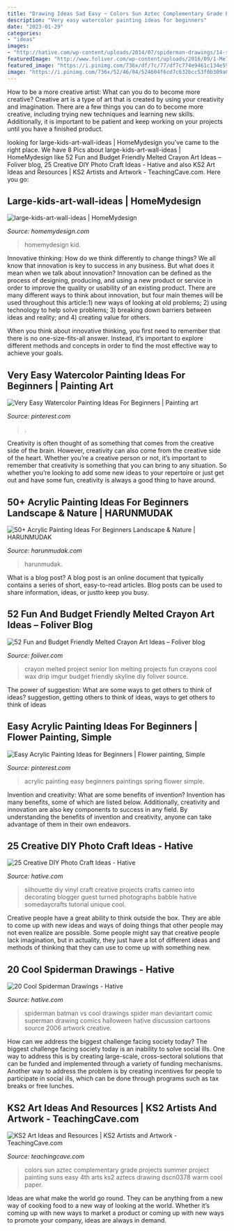 ```yaml
---
title: "Drawing Ideas Sad Easy ~ Colors Sun Aztec Complementary Grade Projects Summer Project Painting Suns Easy 4th Arts Ks2 Aztecs Drawing Dscn0378 Warm Cool Paper"
description: "Very easy watercolor painting ideas for beginners"
date: "2023-01-29"
categories:
- "ideas"
images:
- "http://hative.com/wp-content/uploads/2014/07/spiderman-drawings/14-spiderman-drawings.jpg"
featuredImage: "http://www.foliver.com/wp-content/uploads/2016/09/1-Melted-Crayon-Art-Lion-.jpg"
featured_image: "https://i.pinimg.com/736x/df/7c/77/df7c774e9461c134e59ecec4e272974e.jpg"
image: "https://i.pinimg.com/736x/52/46/04/524604f6cd7c632bcc53f0b309a62457.jpg"
---
```



How to be a more creative artist: What can you do to become more creative?
Creative art is a type of art that is created by using your creativity and imagination. There are a few things you can do to become more creative, including trying new techniques and learning new skills. Additionally, it is important to be patient and keep working on your projects until you have a finished product.

	

		
looking for large-kids-art-wall-ideas | HomeMydesign you've came to the right place. We have 8 Pics about large-kids-art-wall-ideas | HomeMydesign like 52 Fun and Budget Friendly Melted Crayon Art Ideas – Foliver blog, 25 Creative DIY Photo Craft Ideas - Hative and also KS2 Art Ideas and Resources | KS2 Artists and Artwork - TeachingCave.com. Here you go:
		
    
## Large-kids-art-wall-ideas | HomeMydesign

<img loading=lazy src="https://homemydesign.com/wp-content/uploads/2018/07/large-kids-art-wall-ideas.jpg" onerror="this.onerror=null;this.src='https://tse2.mm.bing.net/th?id=OIP._kyggLcT9nrQ1u0hSBCGRwHaLI&amp;pid=15.1';" alt="large-kids-art-wall-ideas | HomeMydesign">

_Source: homemydesign.com_

>homemydesign kid. 

	

Innovative thinking: How do we think differently to change things?
We all know that innovation is key to success in any business. But what does it mean when we talk about innovation?
Innovation can be defined as the process of designing, producing, and using a new product or service in order to improve the quality or usability of an existing product. There are many different ways to think about innovation, but four main themes will be used throughout this article:1) new ways of looking at old problems; 2) using technology to help solve problems; 3) breaking down barriers between ideas and reality; and 4) creating value for others. 

When you think about innovative thinking, you first need to remember that there is no one-size-fits-all answer. Instead, it’s important to explore different methods and concepts in order to find the most effective way to achieve your goals.

    
## Very Easy Watercolor Painting Ideas For Beginners | Painting Art

<img loading=lazy src="https://i.pinimg.com/736x/df/7c/77/df7c774e9461c134e59ecec4e272974e.jpg" onerror="this.onerror=null;this.src='https://tse4.mm.bing.net/th?id=OIP.w23Tr9RzuwZPqGq-wdNCeQHaLH&amp;pid=15.1';" alt="Very Easy Watercolor Painting Ideas For Beginners | Painting art">

_Source: pinterest.com_

>. 

	

Creativity is often thought of as something that comes from the creative side of the brain. However, creativity can also come from the creative side of the heart. Whether you’re a creative person or not, it’s important to remember that creativity is something that you can bring to any situation. So whether you’re looking to add some new ideas to your repertoire or just get out and have some fun, creativity is always a good thing to have around.

    
## 50+ Acrylic Painting Ideas For Beginners Landscape &amp; Nature | HARUNMUDAK

<img loading=lazy src="https://harunmudak.com/wp-content/uploads/2020/02/Acrylic-Painting-Ideas-8-3.jpg" onerror="this.onerror=null;this.src='https://tse1.mm.bing.net/th?id=OIP.f7_NuBM4JXp_oJmkM_yMXwHaJp&amp;pid=15.1';" alt="50+ Acrylic Painting Ideas For Beginners Landscape &amp; Nature | HARUNMUDAK">

_Source: harunmudak.com_

>harunmudak. 

	

What is a blog post?
A blog post is an online document that typically contains a series of short, easy-to-read articles. Blog posts can be used to share information, ideas, or justto keep you busy.

    
## 52 Fun And Budget Friendly Melted Crayon Art Ideas – Foliver Blog

<img loading=lazy src="http://www.foliver.com/wp-content/uploads/2016/09/1-Melted-Crayon-Art-Lion-.jpg" onerror="this.onerror=null;this.src='https://tse2.mm.bing.net/th?id=OIP.0-owxhC6T6F--8ifeMgD2wHaJ4&amp;pid=15.1';" alt="52 Fun and Budget Friendly Melted Crayon Art Ideas – Foliver blog">

_Source: foliver.com_

>crayon melted project senior lion melting projects fun crayons cool wax drip imgur budget friendly skyline diy foliver source. 

	

The power of suggestion: What are some ways to get others to think of ideas?
suggestion, getting others to think of ideas, ways to get others to think of ideas

    
## Easy Acrylic Painting Ideas For Beginners | Flower Painting, Simple

<img loading=lazy src="https://i.pinimg.com/736x/52/46/04/524604f6cd7c632bcc53f0b309a62457.jpg" onerror="this.onerror=null;this.src='https://tse4.mm.bing.net/th?id=OIP.gtQgF5ZAE8QsWnCeGrt2zwHaJL&amp;pid=15.1';" alt="Easy Acrylic Painting Ideas for Beginners | Flower painting, Simple">

_Source: pinterest.com_

>acrylic painting easy beginners paintings spring flower simple. 

	

Invention and creativity: What are some benefits of invention?
Invention has many benefits, some of which are listed below. Additionally, creativity and innovation are also key components to success in any field. By understanding the benefits of invention and creativity, anyone can take advantage of them in their own endeavors.

    
## 25 Creative DIY Photo Craft Ideas - Hative

<img loading=lazy src="https://hative.com/wp-content/uploads/2014/11/diy-photo-craft-ideas/18-diy-photo-craft-ideas.jpg" onerror="this.onerror=null;this.src='https://tse3.mm.bing.net/th?id=OIP.Ub9w3d82j3XJNWB5e_IndQAAAA&amp;pid=15.1';" alt="25 Creative DIY Photo Craft Ideas - Hative">

_Source: hative.com_

>silhouette diy vinyl craft creative projects crafts cameo into decorating blogger guest turned photographs babble hative somedaycrafts tutorial unique cool. 

	

Creative people have a great ability to think outside the box. They are able to come up with new ideas and ways of doing things that other people may not even realize are possible. Some people might say that creative people lack imagination, but in actuality, they just have a lot of different ideas and methods of thinking that they can use to come up with something new.

    
## 20 Cool Spiderman Drawings - Hative

<img loading=lazy src="http://hative.com/wp-content/uploads/2014/07/spiderman-drawings/14-spiderman-drawings.jpg" onerror="this.onerror=null;this.src='https://tse1.mm.bing.net/th?id=OIP.fgFvbL7OX_cLr4h9FnE2zQHaJ_&amp;pid=15.1';" alt="20 Cool Spiderman Drawings - Hative">

_Source: hative.com_

>spiderman batman vs cool drawings spider man deviantart comic superman drawing comics halloween hative discussion cartoons source 2006 artwork creative. 

	

How can we address the biggest challenge facing society today?
The biggest challenge facing society today is an inability to solve social ills. One way to address this is by creating large-scale, cross-sectoral solutions that can be funded and implemented through a variety of funding mechanisms. Another way to address the problem is by creating incentives for people to participate in social ills, which can be done through programs such as tax breaks or free lunches.

    
## KS2 Art Ideas And Resources | KS2 Artists And Artwork - TeachingCave.com

<img loading=lazy src="https://www.teachingcave.com/wp-content/uploads/2013/11/Sun.jpg" onerror="this.onerror=null;this.src='https://tse1.mm.bing.net/th?id=OIP.R5-_GJaGGHkf8AlqnnUYAwAAAA&amp;pid=15.1';" alt="KS2 Art Ideas and Resources | KS2 Artists and Artwork - TeachingCave.com">

_Source: teachingcave.com_

>colors sun aztec complementary grade projects summer project painting suns easy 4th arts ks2 aztecs drawing dscn0378 warm cool paper. 

	

Ideas are what make the world go round. They can be anything from a new way of cooking food to a new way of looking at the world. Whether it’s coming up with new ways to market a product or coming up with new ways to promote your company, ideas are always in demand.

